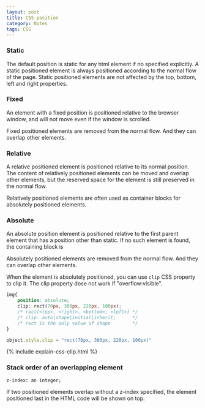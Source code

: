```yaml
---
layout: post
title: CSS position
category: Notes
tags: CSS
---
```



### Static
The default position is static for any html element if no specified explicitly. A static positioned element is always positioned according to the normal flow of the page. Static positioned elements are not affected by the top, bottom, left and right properties.

### Fixed
An element with a fixed position is positioned relative to the browser window, and will not move even if the window is scrolled.

Fixed positioned elements are removed from the normal flow. And they can overlap other elements.

### Relative
A relative positioned element is positioned relative to its normal position.
The content of relatively positioned elements can be moved and overlap other elements, but the reserved space for the element is still preserved in the normal flow.

Relatively positioned elements are often used as container blocks for absolutely positioned elements.

### Absolute
An absolute position element is positioned relative to the first parent element that has a position other than static. If no such element is found, the containing block is <html>

Absolutely positioned elements are removed from the normal flow. And they can overlap other elements.

When the element is absolutely positioned, you can use `clip` CSS property to clip it. The clip property dose not work if "overflow:visible".

```css
img{
	position: absolute;
	clip: rect(70px, 300px, 220px, 100px);
	/* rect(<top>, <right>, <bottom>, <left>) */
	/* clip: auto|shape|initial|inherit;      */
	/* rect is the only value of shape        */
}
```

```js
object.style.clip = "rect(70px, 300px, 220px, 100px)"
```

{% include explain-css-clip.html %}

### Stack order of an overlapping element
`z-index: an integer;`

If two positioned elements overlap without a z-index specified, the element positioned last in the HTML code will be shown on top.